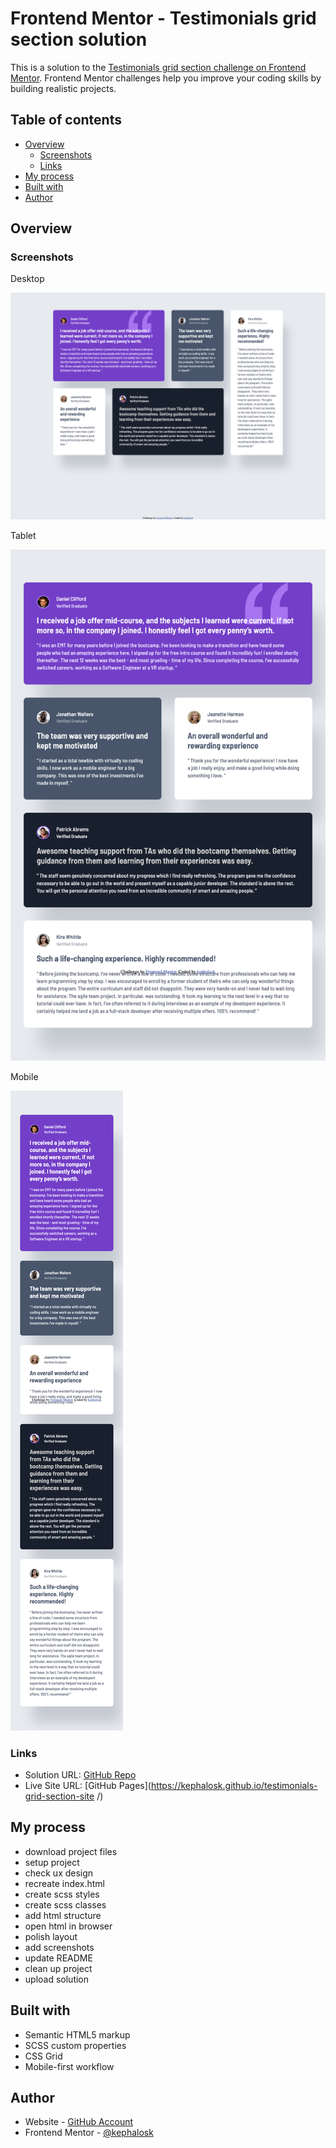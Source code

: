 # Frontend Mentor - Testimonials grid section solution

This is a solution to the [Testimonials grid section challenge on Frontend Mentor](https://www.frontendmentor.io/challenges/testimonials-grid-section-Nnw6J7Un7). Frontend Mentor challenges help you improve your coding skills by building realistic projects. 

## Table of contents

- [Overview](#overview)
  - [Screenshots](#screenshots)
  - [Links](#links)
- [My process](#my-process)
- [Built with](#built-with)
- [Author](#author)

## Overview

### Screenshots

Desktop

![Desktop](screenshots/desktop.png)

Tablet

![Mobile](screenshots/tablet.png)

Mobile

![Mobile](screenshots/mobile.png)

### Links

- Solution URL: [GitHub Repo](https://github.com/kephalosk/testimonials-grid-section-site )
- Live Site URL: [GitHub Pages](https://kephalosk.github.io/testimonials-grid-section-site /)

## My process

- download project files
- setup project
- check ux design
- recreate index.html
- create scss styles
- create scss classes
- add html structure
- open html in browser
- polish layout
- add screenshots
- update README
- clean up project
- upload solution

## Built with

- Semantic HTML5 markup
- SCSS custom properties
- CSS Grid
- Mobile-first workflow

## Author

- Website - [GitHub Account](https://github.com/kephalosk/)
- Frontend Mentor - [@kephalosk](https://www.frontendmentor.io/profile/kephalosk)
